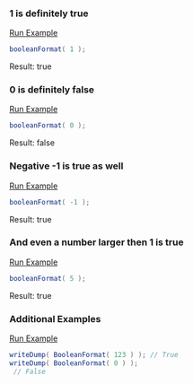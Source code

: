 ### 1 is definitely true



<a href="https://try.boxlang.io/?code=eJxLys%2FPSU3Mc8svyk0s0VAwVNC05gIATjEGUQ%3D%3D" target="_blank">Run Example</a>

```java
booleanFormat( 1 );

```

Result: true

### 0 is definitely false



<a href="https://try.boxlang.io/?code=eJxLys%2FPSU3Mc8svyk0s0VAwUNC05gIATiwGUA%3D%3D" target="_blank">Run Example</a>

```java
booleanFormat( 0 );

```

Result: false

### Negative -1 is true as well



<a href="https://try.boxlang.io/?code=eJxLys%2FPSU3Mc8svyk0s0VDQNVTQtOYCAFTRBn4%3D" target="_blank">Run Example</a>

```java
booleanFormat( -1 );

```

Result: true

### And even a number larger then 1 is true



<a href="https://try.boxlang.io/?code=eJxLys%2FPSU3Mc8svyk0s0VAwVdC05gIATkUGVQ%3D%3D" target="_blank">Run Example</a>

```java
booleanFormat( 5 );

```

Result: true

### Additional Examples

<a href="https://try.boxlang.io/?code=eJwrL8osSXUpzS3QUHDKz89JTcxzyy%2FKTSzRUDA0MlbQVNC0VtDXVwgpKk3lKsep1ACskAuk0i0xpziVCwC7Nho6" target="_blank">Run Example</a>

```java
writeDump( BooleanFormat( 123 ) ); // True
writeDump( BooleanFormat( 0 ) );
 // False

```


